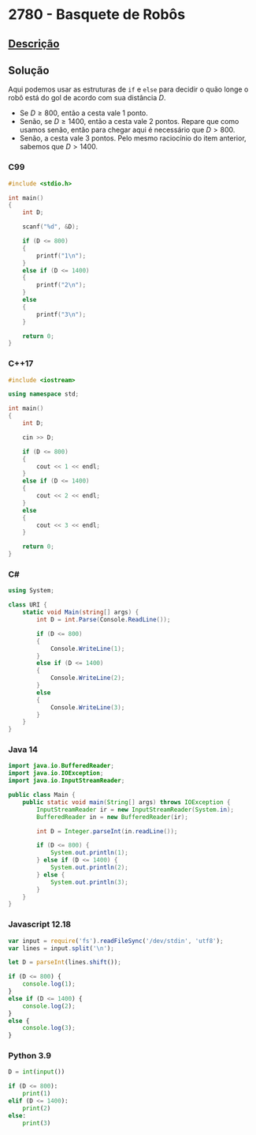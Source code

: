 # 2780 - Basquete de Robôs

## [Descrição](https://www.beecrowd.com.br/judge/pt/problems/view/2780)

## Solução

Aqui podemos usar as estruturas de `if` e `else` para decidir o quão longe o robô está do gol de acordo com sua distância $D$.

* Se $D \geq 800$, então a cesta vale 1 ponto.
* Senão, se $D \geq 1400$, então a cesta vale 2 pontos. Repare que como usamos senão, então para chegar aqui é necessário que $D > 800$.
* Senão, a cesta vale 3 pontos. Pelo mesmo raciocínio do item anterior, sabemos que $D > 1400$.

### C99

```c
#include <stdio.h>

int main()
{
    int D;

    scanf("%d", &D);

    if (D <= 800)
    {
        printf("1\n");
    }
    else if (D <= 1400)
    {
        printf("2\n");
    }
    else
    {
        printf("3\n");
    }

    return 0;
}
```

### C++17

```cpp
#include <iostream>

using namespace std;

int main()
{
    int D;

    cin >> D;

    if (D <= 800)
    {
        cout << 1 << endl;
    }
    else if (D <= 1400)
    {
        cout << 2 << endl;
    }
    else
    {
        cout << 3 << endl;
    }

    return 0;
}
```

### C#

```cs
using System;

class URI {
    static void Main(string[] args) {
        int D = int.Parse(Console.ReadLine());

        if (D <= 800)
        {
            Console.WriteLine(1);
        }
        else if (D <= 1400)
        {
            Console.WriteLine(2);
        }
        else
        {
            Console.WriteLine(3);
        }
    }
}
```

### Java 14

```java
import java.io.BufferedReader;
import java.io.IOException;
import java.io.InputStreamReader;

public class Main {
    public static void main(String[] args) throws IOException {
        InputStreamReader ir = new InputStreamReader(System.in);
        BufferedReader in = new BufferedReader(ir);

        int D = Integer.parseInt(in.readLine());

        if (D <= 800) {
            System.out.println(1);
        } else if (D <= 1400) {
            System.out.println(2);
        } else {
            System.out.println(3);
        }
    }
}
```

### Javascript 12.18

```js
var input = require('fs').readFileSync('/dev/stdin', 'utf8');
var lines = input.split('\n');

let D = parseInt(lines.shift());

if (D <= 800) {
    console.log(1);
}
else if (D <= 1400) {
    console.log(2);
}
else {
    console.log(3);
}
```

### Python 3.9

```py
D = int(input())

if (D <= 800):
    print(1)
elif (D <= 1400):
    print(2)
else:
    print(3)
```